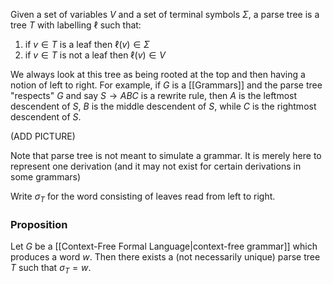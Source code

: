 Given a set of variables $V$ and a set of terminal symbols $\Sigma$, a parse tree is a tree $T$ with labelling $\ell$ such that:
1. if $v\in T$ is a leaf then $\ell(v)\in \Sigma$
2. if $v\in T$ is not a leaf then $\ell(v)\in V$

We always look at this tree as being rooted at the top and then having a notion of left to right. For example, if $G$ is a [[Grammars]] and the parse tree "respects" $G$ and say $S\to ABC$ is a rewrite rule, then $A$ is the leftmost descendent of $S$, $B$ is the middle descendent of $S$, while $C$ is the rightmost descendent of $S$. 

(ADD PICTURE)

Note that parse tree is not meant to simulate a grammar. It is merely here to represent one derivation (and it may not exist for certain derivations in some grammars)

Write $\sigma_{T}$ for the word consisting of leaves read from left to right. 

### Proposition
Let $G$ be a [[Context-Free Formal Language|context-free grammar]] which produces a word $w$. Then there exists a (not necessarily unique) parse tree $T$ such that $\sigma_{T}=w$.